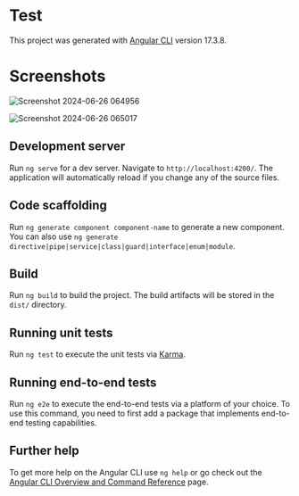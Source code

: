 # Test

This project was generated with [Angular CLI](https://github.com/angular/angular-cli) version 17.3.8.
# Screenshots
![Screenshot 2024-06-26 064956](https://github.com/sudo-script/test/assets/87933819/c08d52e4-f3ee-4632-af78-5dab9caeb7c6)


![Screenshot 2024-06-26 065017](https://github.com/sudo-script/test/assets/87933819/10641340-3072-4de5-a5ae-629b6149a658)


## Development server

Run `ng serve` for a dev server. Navigate to `http://localhost:4200/`. The application will automatically reload if you change any of the source files.

## Code scaffolding

Run `ng generate component component-name` to generate a new component. You can also use `ng generate directive|pipe|service|class|guard|interface|enum|module`.

## Build

Run `ng build` to build the project. The build artifacts will be stored in the `dist/` directory.

## Running unit tests

Run `ng test` to execute the unit tests via [Karma](https://karma-runner.github.io).

## Running end-to-end tests

Run `ng e2e` to execute the end-to-end tests via a platform of your choice. To use this command, you need to first add a package that implements end-to-end testing capabilities.

## Further help

To get more help on the Angular CLI use `ng help` or go check out the [Angular CLI Overview and Command Reference](https://angular.io/cli) page.
